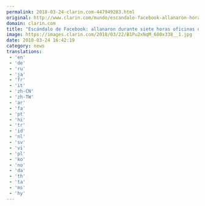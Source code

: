 ```yaml
---
permalink: 2018-03-24-clarin.com-447949283.html
original: http://www.clarin.com/mundo/escandalo-facebook-allanaron-horas-oficinas-cambridge-analytica_0_ByJlOgNcG.html
domain: clarin.com
title: "Escándalo de Facebook: allanaron durante siete horas oficinas de Cambridge Analytica"
image: https://images.clarin.com/2018/03/22/B1Pu2xNqM_600x338__1.jpg
date: 2018-03-24 16:42:19
category: news
translations: 
 - 'en'
 - 'de'
 - 'ru'
 - 'ja'
 - 'fr'
 - 'it'
 - 'zh-CN'
 - 'zh-TW'
 - 'ar'
 - 'fa'
 - 'pt'
 - 'hi'
 - 'tr'
 - 'id'
 - 'nl'
 - 'sv'
 - 'vi'
 - 'pl'
 - 'ko'
 - 'no'
 - 'da'
 - 'th'
 - 'ta'
 - 'ms'
 - 'hy'
---
```


